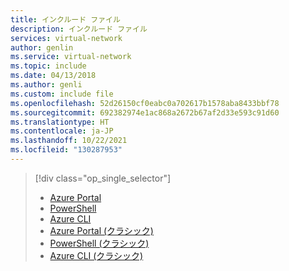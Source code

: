 ```yaml
---
title: インクルード ファイル
description: インクルード ファイル
services: virtual-network
author: genlin
ms.service: virtual-network
ms.topic: include
ms.date: 04/13/2018
ms.author: genli
ms.custom: include file
ms.openlocfilehash: 52d26150cf0eabc0a702617b1578aba8433bbf78
ms.sourcegitcommit: 692382974e1ac868a2672b67af2d33e593c91d60
ms.translationtype: HT
ms.contentlocale: ja-JP
ms.lasthandoff: 10/22/2021
ms.locfileid: "130287953"
---
```

> [!div class="op_single_selector"]
> * [Azure Portal](../articles/virtual-network/ip-services/virtual-networks-static-private-ip-arm-pportal.md)
> * [PowerShell](../articles/virtual-network/ip-services/virtual-networks-static-private-ip-arm-ps.md)
> * [Azure CLI](../articles/virtual-network/ip-services/virtual-networks-static-private-ip-arm-cli.md)
> * [Azure Portal (クラシック)](../articles/virtual-network/ip-services/virtual-networks-static-private-ip-classic-pportal.md)
> * [PowerShell (クラシック)](../articles/virtual-network/ip-services/virtual-networks-static-private-ip-classic-ps.md)
> * [Azure CLI (クラシック)](/previous-versions/azure/virtual-network/virtual-networks-static-private-ip-classic-cli)